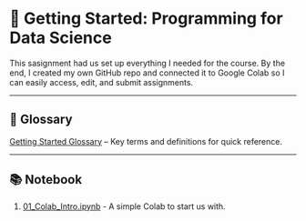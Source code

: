 # 🧭 Getting Started: Programming for Data Science

This sasignment had us set up everything I needed for the course. By the end, I created my own GitHub repo and connected it to Google Colab so I can easily access, edit, and submit assignments.

---

## 📕 Glossary

[Getting Started Glossary](https://github.com/aaniaahh/DataScience-2025/blob/main/Assignments/00-Start_Here/glossary.md) – Key terms and definitions for quick reference.

---

## 📚 Notebook
1. [01_Colab_Intro.ipynb](https://github.com/aaniaahh/DataScience-2025/blob/main/Completed/00-Start_Here/01_Colab_Intro.ipynb) - A simple Colab to start us with.

